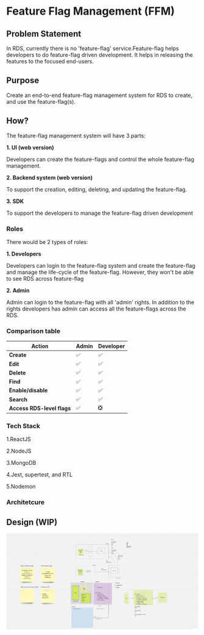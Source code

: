 # Feature Flag Management (FFM)

## Problem Statement

In RDS, currently there is no 'feature-flag' service.Feature-flag helps developers to do feature-flag driven development. It helps in releasing the features to the focused end-users.

## Purpose

Create an end-to-end feature-flag management system for RDS to create, and use the feature-flag(s).

## How?

The feature-flag management system will have 3 parts:

**1. UI (web version)**

Developers can create the feature-flags and control the whole feature-flag management.

**2. Backend system (web version)**

To support the creation, editing, deleting, and updating the feature-flag.

**3. SDK**

To support the developers to manage the feature-flag driven development

### Roles

There would be 2 types of roles:

**1. Developers**

Developers can login to the feature-flag system and create the feature-flag and manage the life-cycle of the feature-flag. However, they won't be able to see RDS across feature-flag

**2. Admin**

Admin can login to the feature-flag with all 'admin' rights. In addition to the rights developers has admin can access all the feature-flags across the RDS.

### Comparison table

| **Action** | **Admin** | **Developer** |
| ------ | ------ | --------- |
| **Create** | ✅  | ✅  |
| **Edit** | ✅ | ✅  |
| **Delete** | ✅ | ✅  |
| **Find** | ✅ | ✅ |
| **Enable/disable** | ✅ | ✅ |
| **Search** | ✅ | ✅ |
| **Access RDS-level flags** | ✅ | ❎ |

### Tech Stack

1.ReactJS

2.NodeJS

3.MongoDB

4.Jest, supertest, and RTL

5.Nodemon

### Architetcure


## Design (WIP)

![HLD](./HLD.png)
